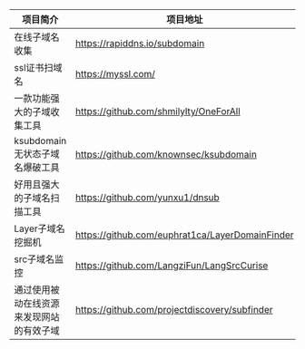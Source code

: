 | 项目简介 | 项目地址 | 项目名称 |
| -------- | -------- | -------- |
| 在线子域名收集 | https://rapiddns.io/subdomain | 在线收集 |
| ssl证书扫域名 | https://myssl.com/ | myssl |
| 一款功能强大的子域收集工具 | https://github.com/shmilylty/OneForAll | oneforall |
| ksubdomain 无状态子域名爆破工具 | https://github.com/knownsec/ksubdomain | ksubdomain |
| 好用且强大的子域名扫描工具 | https://github.com/yunxu1/dnsub | dnsub |
| Layer子域名挖掘机 | https://github.com/euphrat1ca/LayerDomainFinder | Layer |
| src子域名监控 | https://github.com/LangziFun/LangSrcCurise | LangSrcCurise |
| 通过使用被动在线资源来发现网站的有效子域 | https://github.com/projectdiscovery/subfinder | subfinder |